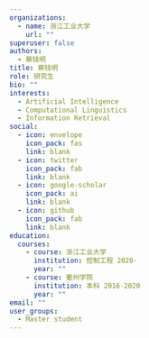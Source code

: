 ```yaml
---
organizations:
  - name: 浙江工业大学
    url: ""
superuser: false
authors:
  - 蔡钱明
title: 蔡钱明
role: 研究生
bio: ""
interests:
  - Artificial Intelligence
  - Computational Linguistics
  - Information Retrieval
social:
  - icon: envelope
    icon_pack: fas
    link: blank
  - icon: twitter
    icon_pack: fab
    link: blank
  - icon: google-scholar
    icon_pack: ai
    link: blank
  - icon: github
    icon_pack: fab
    link: blank
education:
  courses:
    - course: 浙江工业大学
      institution: 控制工程 2020-
      year: ""
    - course: 衢州学院
      institution: 本科 2016-2020
      year: ""
email: ""
user_groups:
  - Master student
---
```

